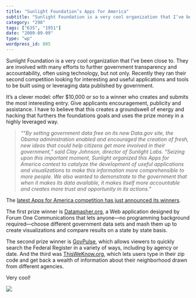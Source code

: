 ```yaml
---
title: "Sunlight Foundation’s Apps for America"
subtitle: "Sunlight Foundation is a very cool organization that I’ve been close to. They are involved with many..."
category: "298"
tags: ["635", "1951"]
date: "2009-09-09"
type: "wp"
wordpress_id: 805
---
```

Sunlight Foundation is a very cool organization that I’ve been close to. They are involved with many efforts to further government transparency and accountability, often using technology, but not only.
Recently they ran their second competition looking for interesting and useful applications and tools to be built using or leveraging data published by government.

It’s a clever model: offer $10,000 or so to a winner who creates and submits the most interesting entry. Give applicants encouragement, publicity and assistance. I have to believe that this creates a groundswell of energy and hacking that furthers the foundations goals and uses the prize money in a highly leveraged way.

> *““By setting government data free on its new Data.gov site, the Obama administration enabled and encouraged the creation of fresh, new ideas that could help citizens get more involved in their government,” said Clay Johnson, director of Sunlight Labs. “Seizing upon this important moment, Sunlight organized this Apps for America contest to catalyze the development of useful applications and visualizations to make this information more comprehensible to more people. We also wanted to demonstrate to the government that when it makes its data available, it makes itself more accountable and creates more trust and opportunity in its actions.”*

The [latest Apps for America competition has just announced its winners](http://sunlightfoundation.com/presscenter/releases/2009/09/09/sunlight-names-apps-america2-winners/).

The first prize winner is [Datamasher.org](http://datamasher.org), a Web application designed by Forum One Communications that lets anyone—no programming background required—choose different government data sets and mash them up to create visualizations and compare results on a state by state basis.

The second prize winner is [GovPulse](http://govpulse.us/), which allows viewers to quickly search the Federal Register in a variety of ways, including by agency or date. And the third was [ThisWeKnow.org](http://thisweknow.org), which lets users type in their zip code and get back a wealth of information about their neighborhood drawn from different agencies.

Very cool!

![](https://i0.wp.com/img.zemanta.com/pixy.gif?w=584)